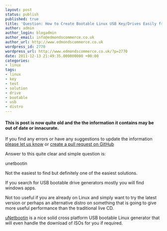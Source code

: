 ```yaml
---
layout: post
status: publish
published: true
title: 'Question: How to Create Bootable Linux USB Key/Drives Easily from Linux'
author: admin
author_login: blogadmin
author_email: info@edmondscommerce.co.uk
author_url: http://www.edmondscommerce.co.uk
wordpress_id: 2770
wordpress_url: http://www.edmondscommerce.co.uk/?p=2770
date: 2011-12-13 21:49:35.000000000 +00:00
categories:
- linux
tags:
- linux
- key
- test
- solution
- drive
- bootable
- usb
- distro
---
```

<div class="oldpost"><h4>This is post is now quite old and the the information it contains may be out of date or innacurate.</h4>
<p>
If you find any errors or have any suggestions to update the information <a href="http://edmondscommerce.github.io/contact-us/index.html">please let us know</a>
or <a href="https://github.com/edmondscommerce/edmondscommerce.github.io">create a pull request on GitHub</a>
</p>
</div>
Answer to this quite clear and simple question is:

unetbootin

Not the easiest to find but definitely one of the easiest solutions.

If you search for USB bootable drive generators mostly you will find windows apps.

Not too useful if you are already on Linux and simply want to try the latest version or perhaps an alternative distro on something that is going to give more useful performance than the traditional live CD.

<a href="http://unetbootin.sourceforge.net/">uNetbootin</a> is a nice solid cross platform USB bootable Linux generator that will even handle the download of ISOs for you if required.

